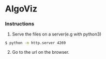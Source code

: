 # AlgoViz

### Instructions
1. Serve the files on a server(e.g with python3)
  ```sh
  $ python -m http.server 4269
  ```
2. Go to the url on the browser.